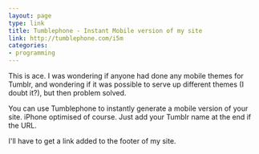 ```yaml
---
layout: page
type: link
title: Tumblephone - Instant Mobile version of my site 
link: http://tumblephone.com/i5m
categories: 
- programming
---
```

This is ace. I was wondering if anyone had done any mobile themes for Tumblr, and wondering if it was possible to serve up different themes (I doubt it?), but then problem solved.

You can use Tumblephone to instantly generate a mobile version of your site. iPhone optimised of course. Just add your Tumblr name at the end if the URL.

I'll have to get a link added to the footer of my site.
